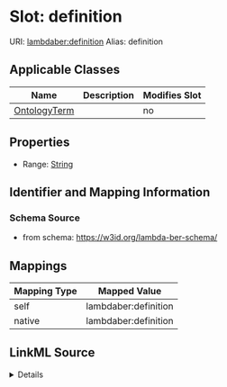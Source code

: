 

# Slot: definition 



URI: [lambdaber:definition](https://w3id.org/lambda-ber-schema/definition)
Alias: definition

<!-- no inheritance hierarchy -->





## Applicable Classes

| Name | Description | Modifies Slot |
| --- | --- | --- |
| [OntologyTerm](OntologyTerm.md) |  |  no  |






## Properties

* Range: [String](String.md)




## Identifier and Mapping Information






### Schema Source


* from schema: https://w3id.org/lambda-ber-schema/




## Mappings

| Mapping Type | Mapped Value |
| ---  | ---  |
| self | lambdaber:definition |
| native | lambdaber:definition |




## LinkML Source

<details>
```yaml
name: definition
from_schema: https://w3id.org/lambda-ber-schema/
rank: 1000
alias: definition
owner: OntologyTerm
domain_of:
- OntologyTerm
range: string

```
</details>